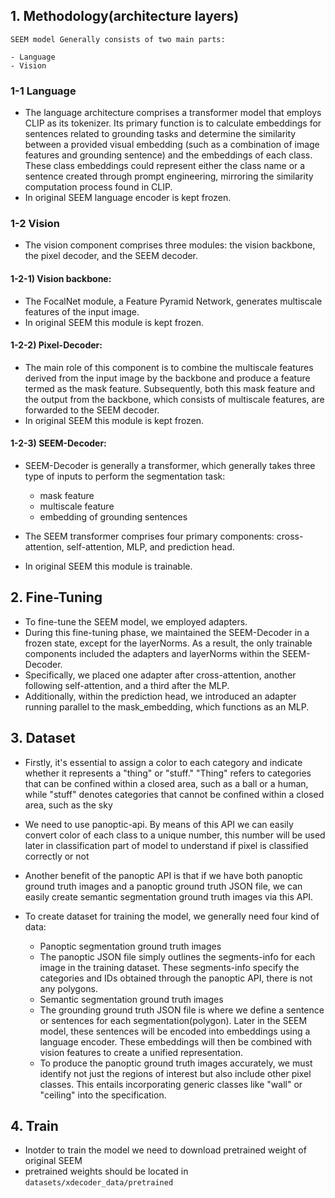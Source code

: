 ## 1. Methodology(architecture layers) <br>
    SEEM model Generally consists of two main parts:

    - Language 
    - Vision

### 1-1 Language
    
- The language architecture comprises a transformer model that employs CLIP as its tokenizer. Its primary function is to calculate embeddings for sentences related to grounding tasks and determine the similarity between a provided visual embedding (such as a combination of image features and grounding sentence) and the embeddings of each class. These class embeddings could represent either the class name or a sentence created through prompt engineering, mirroring the similarity computation process found in CLIP.<br>
- In original SEEM language encoder is kept frozen.


### 1-2 Vision 

- The vision component comprises three modules: the vision backbone, the pixel decoder, and the SEEM decoder.


#### 1-2-1) Vision backbone: 

- The FocalNet module, a Feature Pyramid Network, generates multiscale features of the input image. 
- In original SEEM this module is kept frozen. 

#### 1-2-2) Pixel-Decoder:

- The main role of this component is to combine the multiscale features derived from the input image by the backbone and produce a feature termed as the mask feature. Subsequently, both this mask feature and the output from the backbone, which consists of multiscale features, are forwarded to the SEEM decoder. 
- In original SEEM this module is kept frozen.

#### 1-2-3) SEEM-Decoder:

- SEEM-Decoder is generally a transformer, which generally takes three type of inputs to perform the segmentation task:<br>

  - mask feature
  - multiscale feature
  - embedding of grounding sentences
  
- The SEEM transformer comprises four primary components: cross-attention, self-attention, MLP, and prediction head.
- In original SEEM this module is trainable.

## 2. Fine-Tuning
- To fine-tune the SEEM model, we employed adapters.
- During this fine-tuning phase, we maintained the SEEM-Decoder in a frozen state, except for the layerNorms. As a result, the only trainable components included the adapters and layerNorms within the SEEM-Decoder.
- Specifically, we placed one adapter after cross-attention, another following self-attention, and a third after the MLP.
- Additionally, within the prediction head, we introduced an adapter running parallel to the mask_embedding, which functions as an MLP.

## 3. Dataset
    
- Firstly, it's essential to assign a color to each category and indicate whether it represents a "thing" or "stuff." "Thing" refers to categories that can be confined within a closed area, such as a ball or a human, while "stuff" denotes categories that cannot be confined within a closed area, such as the sky
- We need to use panoptic-api. By means of this API we can easily convert color of each class to a unique number, this number will be used later in classification part of model to understand if pixel is classified correctly or not
- Another benefit of the panoptic API is that if we have both panoptic ground truth images and a panoptic ground truth JSON file, we can easily create semantic segmentation ground truth images via this API.

- To create dataset for training the model, we generally need four kind of data:
  
  - Panoptic segmentation ground truth images
  - The panoptic JSON file simply outlines the segments-info for each image in the training dataset. These segments-info specify the categories and IDs obtained through the panoptic API, there is not any polygons.
  - Semantic segmentation ground truth images
  - The grounding ground truth JSON file is where we define a sentence or sentences for each segmentation(polygon). Later in the SEEM model, these sentences will be encoded into embeddings using a language encoder. These embeddings will then be combined with vision features to create a unified representation.
  - To produce the panoptic ground truth images accurately, we must identify not just the regions of interest but also include other pixel classes. This entails incorporating generic classes like "wall" or "ceiling" into the specification.

## 4. Train

- Inotder to train the model we need to download pretrained weight of original SEEM
- pretrained weights should be located in `datasets/xdecoder_data/pretrained` 

  


